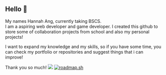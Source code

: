 ## Hello 👋

My names Hannah Ang, currently taking BSCS.  
I am a aspiring web developer and game developer.
I created this github to store some of collaboration projects from school and also my personal projects!

I want to expand my knowledge and my skills, so if you have some time, you can check my portfolio or repositories and suggest things that i can improve!

Thank you so much!
<img src="https://i.pinimg.com/originals/05/6c/58/056c584d9335fcabf080ca43e583e3c4.gif"/>
<a href="https://roadmap.sh"><img src="https://roadmap.sh/card/wide/677e6b0670129741a83dd53e?variant=light&roadmaps=frontend" alt="roadmap.sh"/></a>
